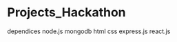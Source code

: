 # Projects_Hackathon

dependices node.js
           mongodb
           html
           css
           express.js
           react.js
           
